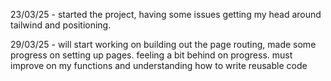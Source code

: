 23/03/25 - started the project, having some issues getting my head around tailwind and positioning.

29/03/25 - will start working on building out the page routing, made some progress on setting up pages. feeling a bit behind on progress. must improve on my functions and understanding how to write reusable code

